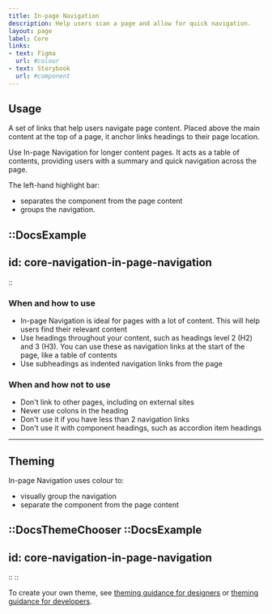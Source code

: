 ```yaml
---
title: In-page Navigation
description: Help users scan a page and allow for quick navigation.
layout: page
label: Core
links:
- text: Figma
  url: #colour
- text: Storybook
  url: #component
---
```


## Usage

A set of links that help users navigate page content. Placed above the main content at the top of a page, it anchor links headings to their page location.

Use In-page Navigation for longer content pages. It acts as a table of contents, providing users with a summary and quick navigation across the page.

The left-hand highlight bar:

- separates the component from the page content
- groups the navigation.

::DocsExample
---
id: core-navigation-in-page-navigation
---
::

### When and how to use
- In-page Navigation is ideal for pages with a lot of content. This will help users find their relevant content
- Use headings throughout your content, such as headings level 2 (H2) and 3 (H3). You can use these as navigation links at the start of the page, like a table of contents
- Use subheadings as indented navigation links from the page

### When and how not to use
- Don't link to other pages, including on external sites
- Never use colons in the heading
- Don't use it if you have less than 2 navigation links
- Don't use it with component headings, such as accordion item headings

---

## Theming

In-page Navigation uses colour to:

- visually group the navigation
- separate the component from the page content

::DocsThemeChooser
  ::DocsExample
  ---
  id: core-navigation-in-page-navigation
  ---
  ::
::

To create your own theme, see [theming guidance for designers](https://www.vic.gov.au) or [theming guidance for developers](https://www.vic.gov.au).
